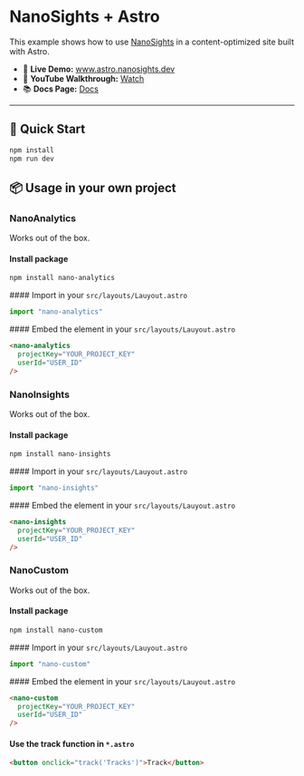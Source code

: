 # NanoSights + Astro

This example shows how to use [NanoSights](https://www.nanosights.dev) in a content-optimized site built with Astro.

- 🔗 **Live Demo:** www.astro.nanosights.dev  
- 🎥 **YouTube Walkthrough:** [Watch](https://www.youtube.com/watch?v=ykyXX1HkMXU)
- 📚 **Docs Page:** [Docs](https://www.nanosights.dev/docs)

---

## 📄 Quick Start

```bash
npm install
npm run dev
```

## 📦 Usage in your own project

### NanoAnalytics

Works out of the box.

#### Install package

```bash
npm install nano-analytics
```

#### Import in your `src/layouts/Lauyout.astro`

```ts
import "nano-analytics"
```

#### Embed the element in your `src/layouts/Lauyout.astro`

```html
<nano-analytics
  projectKey="YOUR_PROJECT_KEY"
  userId="USER_ID"
/>
```

### NanoInsights

Works out of the box.

#### Install package

```bash
npm install nano-insights
```

#### Import in your `src/layouts/Lauyout.astro`

```ts
import "nano-insights"
```

#### Embed the element in your `src/layouts/Lauyout.astro`

```html
<nano-insights
  projectKey="YOUR_PROJECT_KEY"
  userId="USER_ID"
/>
```

### NanoCustom

Works out of the box.

#### Install package

```bash
npm install nano-custom
```

#### Import in your `src/layouts/Lauyout.astro`

```ts
import "nano-custom"
```

#### Embed the element in your `src/layouts/Lauyout.astro`

```html
<nano-custom
  projectKey="YOUR_PROJECT_KEY"
  userId="USER_ID"
/>
```

#### Use the track function in `*.astro`

```html
<button onclick="track('Tracks')">Track</button>
```
